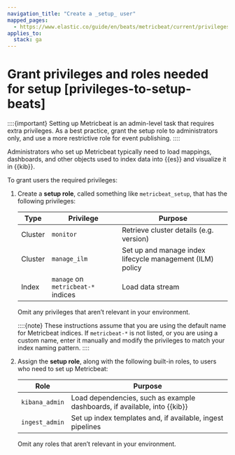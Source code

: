 ```yaml
---
navigation_title: "Create a _setup_ user"
mapped_pages:
  - https://www.elastic.co/guide/en/beats/metricbeat/current/privileges-to-setup-beats.html
applies_to:
  stack: ga
---
```


# Grant privileges and roles needed for setup [privileges-to-setup-beats]


::::{important}
Setting up Metricbeat is an admin-level task that requires extra privileges. As a best practice, grant the setup role to administrators only, and use a more restrictive role for event publishing.
::::


Administrators who set up Metricbeat typically need to load mappings, dashboards, and other objects used to index data into {{es}} and visualize it in {{kib}}.

To grant users the required privileges:

1. Create a **setup role**, called something like `metricbeat_setup`, that has the following privileges:

    | Type | Privilege | Purpose |
    | --- | --- | --- |
    | Cluster | `monitor` | Retrieve cluster details (e.g. version) |
    | Cluster | `manage_ilm` | Set up and manage index lifecycle management (ILM) policy |
    | Index | `manage` on `metricbeat-*` indices | Load data stream |

    Omit any privileges that aren’t relevant in your environment.

    ::::{note}
    These instructions assume that you are using the default name for Metricbeat indices. If `metricbeat-*` is not listed, or you are using a custom name, enter it manually and modify the privileges to match your index naming pattern.
    ::::

2. Assign the **setup role**, along with the following built-in roles, to users who need to set up Metricbeat:

    | Role | Purpose |
    | --- | --- |
    | `kibana_admin` | Load dependencies, such as example dashboards, if available, into {{kib}} |
    | `ingest_admin` | Set up index templates and, if available, ingest pipelines |

    Omit any roles that aren’t relevant in your environment.


